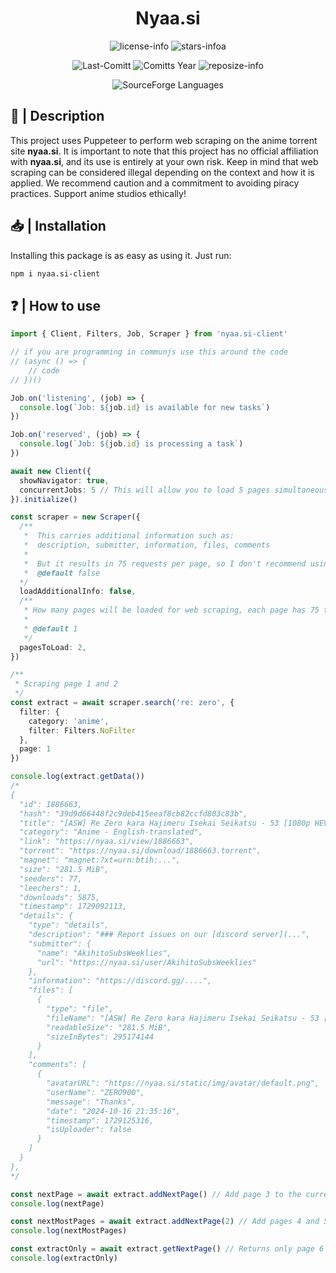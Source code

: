 <div align="center">

# Nyaa.si

![license-info](https://img.shields.io/github/license/Ashu11-A/Nyaa.si?style=for-the-badge&colorA=302D41&colorB=f9e2af&logoColor=f9e2af)
![stars-infoa](https://img.shields.io/github/stars/Ashu11-A/Nyaa.si?colorA=302D41&colorB=f9e2af&style=for-the-badge)

![Last-Comitt](https://img.shields.io/github/last-commit/Ashu11-A/Nyaa.si?style=for-the-badge&colorA=302D41&colorB=b4befe)
![Comitts Year](https://img.shields.io/github/commit-activity/y/Ashu11-A/Nyaa.si?style=for-the-badge&colorA=302D41&colorB=f9e2af&logoColor=f9e2af)
![reposize-info](https://img.shields.io/github/languages/code-size/Ashu11-A/Nyaa.si?style=for-the-badge&colorA=302D41&colorB=90dceb)

![SourceForge Languages](https://img.shields.io/github/languages/top/Ashu11-A/Nyaa.si?style=for-the-badge&colorA=302D41&colorB=90dceb)

</div>

<div align="left">

## 📃 | Description

This project uses Puppeteer to perform web scraping on the anime torrent site **nyaa.si**. It is important to note that this project has no official affiliation with **nyaa.si**, and its use is entirely at your own risk. Keep in mind that web scraping can be considered illegal depending on the context and how it is applied. We recommend caution and a commitment to avoiding piracy practices. Support anime studios ethically!

## 📥 | Installation

Installing this package is as easy as using it. Just run:

```sh
npm i nyaa.si-client
```

## ❓ | How to use

```ts
import { Client, Filters, Job, Scraper } from 'nyaa.si-client'

// if you are programming in communjs use this around the code
// (async () => {
    // code
// })()

Job.on('listening', (job) => {
  console.log(`Job: ${job.id} is available for new tasks`)
})

Job.on('reserved', (job) => {
  console.log(`Job: ${job.id} is processing a task`)
})

await new Client({
  showNavigator: true,
  concurrentJobs: 5 // This will allow you to load 5 pages simultaneously
}).initialize()

const scraper = new Scraper({
  /**
   *  This carries additional information such as:
   *  description, submitter, information, files, comments
   *  
   *  But it results in 75 requests per page, so I don't recommend using it!
   *  @default false
  */
  loadAdditionalInfo: false,
  /**
   * How many pages will be loaded for web scraping, each page has 75 torrents
   * 
   * @default 1
   */
  pagesToLoad: 2,
})

/**
 * Scraping page 1 and 2
 */
const extract = await scraper.search('re: zero', {
  filter: {
    category: 'anime',
    filter: Filters.NoFilter
  },
  page: 1
})

console.log(extract.getData())
/*
{
  "id": 1886663,
  "hash": "39d9d66448f2c9deb415eeaf8cb82ccfd803c83b",
  "title": "[ASW] Re Zero kara Hajimeru Isekai Seikatsu - 53 [1080p HEVC x265 10Bit][AAC]",
  "category": "Anime - English-translated",
  "link": "https://nyaa.si/view/1886663",
  "torrent": "https://nyaa.si/download/1886663.torrent",
  "magnet": "magnet:?xt=urn:btih:...",
  "size": "281.5 MiB",
  "seeders": 77,
  "leechers": 1,
  "downloads": 5875,
  "timestamp": 1729092113,
  "details": {
    "type": "details",
    "description": "### Report issues on our [discord server](...",
    "submitter": {
      "name": "AkihitoSubsWeeklies",
      "url": "https://nyaa.si/user/AkihitoSubsWeeklies"
    },
    "information": "https://discord.gg/....",
    "files": [
      {
        "type": "file",
        "fileName": "[ASW] Re Zero kara Hajimeru Isekai Seikatsu - 53 [1080p HEVC][9F98648D].mkv ",
        "readableSize": "281.5 MiB",
        "sizeInBytes": 295174144
      }
    ],
    "comments": [
      {
        "avatarURL": "https://nyaa.si/static/img/avatar/default.png",
        "userName": "ZERO900",
        "message": "Thanks",
        "date": "2024-10-16 21:35:16",
        "timestamp": 1729125316,
        "isUploader": false
      }
    ]
  }
},
*/

const nextPage = await extract.addNextPage() // Add page 3 to the current data
console.log(nextPage)

const nextMostPages = await extract.addNextPage(2) // Add pages 4 and 5
console.log(nextMostPages)

const extractOnly = await extract.getNextPage() // Returns only page 6
console.log(extractOnly)
```

</div>
